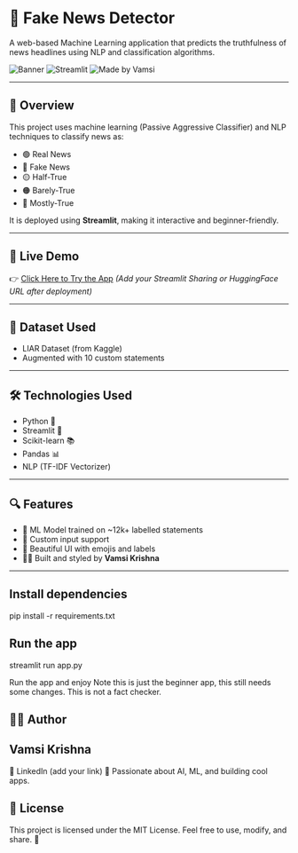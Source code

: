 # 📰 Fake News Detector

A web-based Machine Learning application that predicts the truthfulness of news headlines using NLP and classification algorithms.

![Banner](https://img.shields.io/badge/Project-FakeNewsDetector-blue?style=for-the-badge) ![Streamlit](https://img.shields.io/badge/Built%20with-Streamlit-orange?style=for-the-badge&logo=streamlit) ![Made by Vamsi](https://img.shields.io/badge/By-Vamsi%20Krishna-success?style=for-the-badge)

---

## 📌 Overview

This project uses machine learning (Passive Aggressive Classifier) and NLP techniques to classify news as:

- 🟢 Real News
- 🔴 Fake News
- 🟡 Half-True
- 🟠 Barely-True
- 🔵 Mostly-True

It is deployed using **Streamlit**, making it interactive and beginner-friendly.

---

## 🚀 Live Demo

👉 [Click Here to Try the App](#) *(Add your Streamlit Sharing or HuggingFace URL after deployment)*

---

## 🧠 Dataset Used

- LIAR Dataset (from Kaggle)
- Augmented with 10 custom statements

---

## 🛠️ Technologies Used

- Python 🐍
- Streamlit 🎯
- Scikit-learn 📚
- Pandas 📊
- NLP (TF-IDF Vectorizer)

---

## 🔍 Features

- 🧠 ML Model trained on ~12k+ labelled statements
- 📝 Custom input support
- 🎨 Beautiful UI with emojis and labels
- 👨‍💻 Built and styled by **Vamsi Krishna**

---

## Install dependencies
pip install -r requirements.txt

## Run the app
streamlit run app.py

Run the app and enjoy 
Note this is just the beginner app, this still needs some changes.
This is not a fact checker.

## 🧑‍💻 Author
## Vamsi Krishna
💼 LinkedIn (add your link)
🐍 Passionate about AI, ML, and building cool apps.

## 📃 License

This project is licensed under the MIT License.
Feel free to use, modify, and share. 💙





